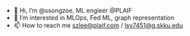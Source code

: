 - 👋 Hi, I’m @ssongzoe, ML engieer @PLAIF
- 👀 I’m interested in MLOps, Fed ML, graph representation
- 📫 How to reach me szlee@plaif.com / lsy7451@g.skku.edu

<!---
ssongzoe/ssongzoe is a ✨ special ✨ repository because its `README.md` (this file) appears on your GitHub profile.
You can click the Preview link to take a look at your changes.
--->

